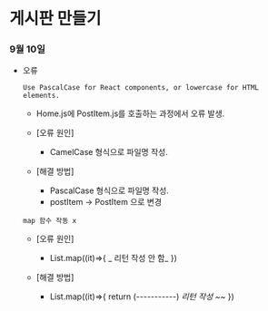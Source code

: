 # 게시판 만들기

### 9월 10일

- 오류

  `Use PascalCase for React components, or lowercase for HTML elements.`

  - Home.js에 PostItem.js를 호출하는 과정에서 오류 발생.

  - [오류 원인]

    - CamelCase 형식으로 파일명 작성.

  - [해결 방법]
    - PascalCase 형식으로 파일명 작성.
    - postItem -> PostItem 으로 변경

  `map 함수 작동 x`

  - [오류 원인]

    - List.map((it)=>{
      _ 리턴 작성 안 함_
      })

  - [해결 방법]
    - List.map((it)=>{
      return (-----------) _리턴 작성 ~~_
      })
